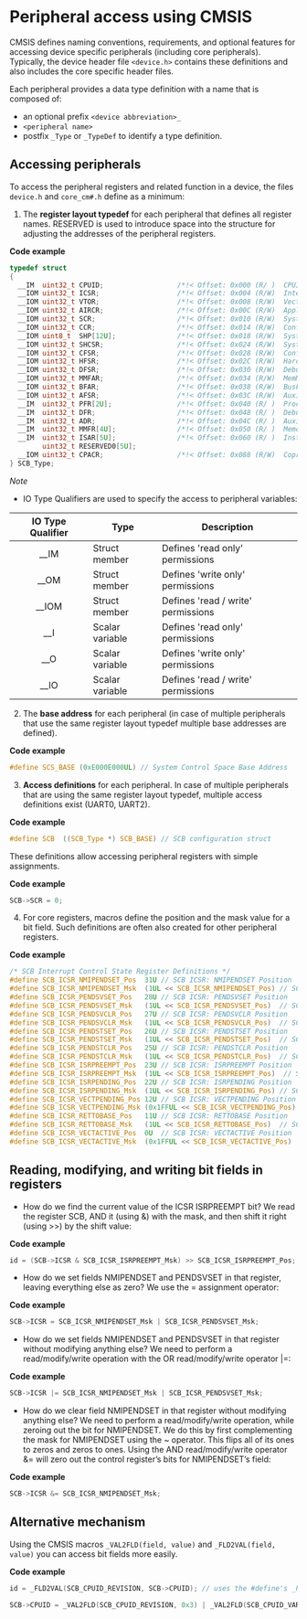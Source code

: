 # Peripheral access using CMSIS

CMSIS defines naming conventions, requirements, and optional features for accessing device specific peripherals (including core peripherals). Typically, the device header file `<device.h>` contains these definitions and also includes the core specific header files.

Each peripheral provides a data type definition with a name that is composed of:
- an optional prefix `<device abbreviation>_`
- `<peripheral name>`
- postfix `_Type` or `_TypeDef` to identify a type definition.

## Accessing peripherals

To access the peripheral registers and related function in a device, the files `device.h` and `core_cm#.h` define as a minimum:

1. The **register layout typedef** for each peripheral that defines all register names. RESERVED is used to introduce space into the structure for adjusting the addresses of the peripheral registers.

**Code example**
```c
typedef struct
{
  __IM  uint32_t CPUID;                  /*!< Offset: 0x000 (R/ )  CPUID Base Register */
  __IOM uint32_t ICSR;                   /*!< Offset: 0x004 (R/W)  Interrupt Control and State Register */
  __IOM uint32_t VTOR;                   /*!< Offset: 0x008 (R/W)  Vector Table Offset Register */
  __IOM uint32_t AIRCR;                  /*!< Offset: 0x00C (R/W)  Application Interrupt and Reset Control Register */
  __IOM uint32_t SCR;                    /*!< Offset: 0x010 (R/W)  System Control Register */
  __IOM uint32_t CCR;                    /*!< Offset: 0x014 (R/W)  Configuration Control Register */
  __IOM uint8_t  SHP[12U];               /*!< Offset: 0x018 (R/W)  System Handlers Priority Registers (4-7, 8-11, 12-15) */
  __IOM uint32_t SHCSR;                  /*!< Offset: 0x024 (R/W)  System Handler Control and State Register */
  __IOM uint32_t CFSR;                   /*!< Offset: 0x028 (R/W)  Configurable Fault Status Register */
  __IOM uint32_t HFSR;                   /*!< Offset: 0x02C (R/W)  HardFault Status Register */
  __IOM uint32_t DFSR;                   /*!< Offset: 0x030 (R/W)  Debug Fault Status Register */
  __IOM uint32_t MMFAR;                  /*!< Offset: 0x034 (R/W)  MemManage Fault Address Register */
  __IOM uint32_t BFAR;                   /*!< Offset: 0x038 (R/W)  BusFault Address Register */
  __IOM uint32_t AFSR;                   /*!< Offset: 0x03C (R/W)  Auxiliary Fault Status Register */
  __IM  uint32_t PFR[2U];                /*!< Offset: 0x040 (R/ )  Processor Feature Register */
  __IM  uint32_t DFR;                    /*!< Offset: 0x048 (R/ )  Debug Feature Register */
  __IM  uint32_t ADR;                    /*!< Offset: 0x04C (R/ )  Auxiliary Feature Register */
  __IM  uint32_t MMFR[4U];               /*!< Offset: 0x050 (R/ )  Memory Model Feature Register */
  __IM  uint32_t ISAR[5U];               /*!< Offset: 0x060 (R/ )  Instruction Set Attributes Register */
        uint32_t RESERVED0[5U];
  __IOM uint32_t CPACR;                  /*!< Offset: 0x088 (R/W)  Coprocessor Access Control Register */
} SCB_Type;
```

*Note*

- IO Type Qualifiers are used to specify the access to peripheral variables:

|IO Type Qualifier 	|Type 	|Description|
|:-:|-|-|
|__IM 	|Struct member 	|Defines 'read only' permissions
|__OM 	|Struct member 	|Defines 'write only' permissions
|__IOM 	|Struct member 	|Defines 'read / write' permissions
|__I 	|Scalar variable| 	Defines 'read only' permissions
|__O 	|Scalar variable| 	Defines 'write only' permissions
|__IO 	|Scalar variable| 	Defines 'read / write' permissions

2. The **base address** for each peripheral (in case of multiple peripherals that use the same register layout typedef multiple base addresses are defined).

**Code example**
```c
#define SCS_BASE (0xE000E000UL) // System Control Space Base Address
```

3. **Access definitions** for each peripheral. In case of multiple peripherals that are using the same register layout typedef, multiple access definitions exist (UART0, UART2).

**Code example**
```c
#define SCB  ((SCB_Type *) SCB_BASE) // SCB configuration struct
```

These definitions allow accessing peripheral registers with simple assignments.

**Code example**
```c
SCB->SCR = 0;
```

4. For core registers, macros define the position and the mask value for a bit field. Such definitions are often also created for other peripheral registers.

**Code example**
```c
/* SCB Interrupt Control State Register Definitions */
#define SCB_ICSR_NMIPENDSET_Pos  31U // SCB ICSR: NMIPENDSET Position 
#define SCB_ICSR_NMIPENDSET_Msk  (1UL << SCB_ICSR_NMIPENDSET_Pos) // SCB ICSR: NMIPENDSET Mask 
#define SCB_ICSR_PENDSVSET_Pos   28U // SCB ICSR: PENDSVSET Position 
#define SCB_ICSR_PENDSVSET_Msk   (1UL << SCB_ICSR_PENDSVSET_Pos)  // SCB ICSR: PENDSVSET Mask 
#define SCB_ICSR_PENDSVCLR_Pos   27U // SCB ICSR: PENDSVCLR Position 
#define SCB_ICSR_PENDSVCLR_Msk   (1UL << SCB_ICSR_PENDSVCLR_Pos)  // SCB ICSR: PENDSVCLR Mask 
#define SCB_ICSR_PENDSTSET_Pos   26U // SCB ICSR: PENDSTSET Position 
#define SCB_ICSR_PENDSTSET_Msk   (1UL << SCB_ICSR_PENDSTSET_Pos)  // SCB ICSR: PENDSTSET Mask 
#define SCB_ICSR_PENDSTCLR_Pos   25U // SCB ICSR: PENDSTCLR Position 
#define SCB_ICSR_PENDSTCLR_Msk   (1UL << SCB_ICSR_PENDSTCLR_Pos)  // SCB ICSR: PENDSTCLR Mask 
#define SCB_ICSR_ISRPREEMPT_Pos  23U // SCB ICSR: ISRPREEMPT Position 
#define SCB_ICSR_ISRPREEMPT_Msk  (1UL << SCB_ICSR_ISRPREEMPT_Pos)  // SCB ICSR: ISRPREEMPT Mask 
#define SCB_ICSR_ISRPENDING_Pos  22U // SCB ICSR: ISRPENDING Position 
#define SCB_ICSR_ISRPENDING_Msk  (1UL << SCB_ICSR_ISRPENDING_Pos) // SCB ICSR: ISRPENDING Mask 
#define SCB_ICSR_VECTPENDING_Pos 12U // SCB ICSR: VECTPENDING Position 
#define SCB_ICSR_VECTPENDING_Msk (0x1FFUL << SCB_ICSR_VECTPENDING_Pos) // SCB ICSR: VECTPENDING Mask 
#define SCB_ICSR_RETTOBASE_Pos   11U // SCB ICSR: RETTOBASE Position 
#define SCB_ICSR_RETTOBASE_Msk   (1UL << SCB_ICSR_RETTOBASE_Pos)  // SCB ICSR: RETTOBASE Mask 
#define SCB_ICSR_VECTACTIVE_Pos  0U  // SCB ICSR: VECTACTIVE Position 
#define SCB_ICSR_VECTACTIVE_Msk  (0x1FFUL << SCB_ICSR_VECTACTIVE_Pos)  // SCB ICSR: VECTACTIVE Mask 
```

## Reading, modifying, and writing bit fields in registers

- How do we find the current value of the ICSR ISRPREEMPT bit? We read the  register SCB, AND it (using &) with the mask, and then shift it right (using >>) by the shift value:

**Code example**
```c
id = (SCB->ICSR & SCB_ICSR_ISRPREEMPT_Msk) >> SCB_ICSR_ISRPREEMPT_Pos;
```

- How do we set fields NMIPENDSET and PENDSVSET in that register, leaving everything else as zero? We use the = assignment operator:

**Code example**
```c
SCB->ICSR = SCB_ICSR_NMIPENDSET_Msk | SCB_ICSR_PENDSVSET_Msk;
```

- How do we set fields NMIPENDSET and PENDSVSET in that register without modifying anything else? We need to perform a read/modify/write operation with the OR read/modify/write operator |=:

**Code example**
```c
SCB->ICSR |= SCB_ICSR_NMIPENDSET_Msk | SCB_ICSR_PENDSVSET_Msk;
```

- How do we clear field NMIPENDSET in that register without modifying anything else? We need to perform a read/modify/write operation, while zeroing out the bit for NMIPENDSET. We do this by first complementing the mask for NMIPENDSET using the ~ operator. This flips all of its ones to zeros and zeros to ones. Using the AND read/modify/write operator &= will zero out the control register’s bits for NMIPENDSET’s field:

**Code example**
```c
SCB->ICSR &= SCB_ICSR_NMIPENDSET_Msk;
```

## Alternative mechanism

Using the CMSIS macros `_VAL2FLD(field, value)` and `_FLD2VAL(field, value)` you can access bit fields more easily.

**Code example**
```c
id = _FLD2VAL(SCB_CPUID_REVISION, SCB->CPUID); // uses the #define's _Pos and _Msk of the related bit field to extract the value of a bit field from a register.

SCB->CPUID = _VAL2FLD(SCB_CPUID_REVISION, 0x3) | _VAL2FLD(SCB_CPUID_VARIANT, 0x3); // uses the #define's _Pos and _Msk of the related bit field to shift bit-field values for assigning to a register.
```
